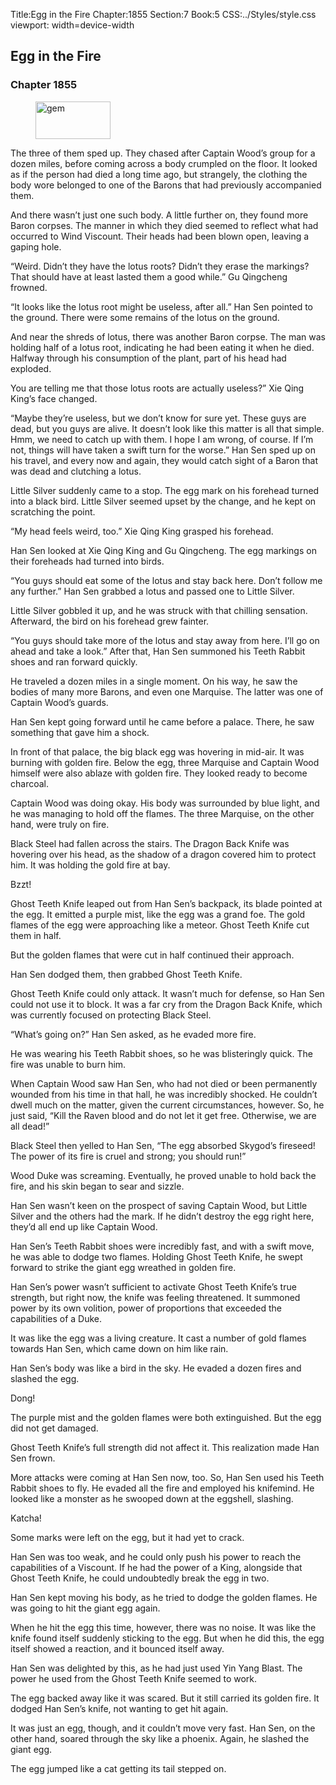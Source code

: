 Title:Egg in the Fire 
Chapter:1855 
Section:7 
Book:5 
CSS:../Styles/style.css 
viewport: width=device-width
  
## Egg in the Fire
### Chapter 1855 
<figure>
	<img src="../Images/gem.gif" alt="gem" id="gem" width="120" height="60" />
</figure>
  

  
  The three of them sped up. They chased after Captain Wood’s group for a dozen miles, before coming across a body crumpled on the floor. It looked as if the person had died a long time ago, but strangely, the clothing the body wore belonged to one of the Barons that had previously accompanied them.

And there wasn’t just one such body. A little further on, they found more Baron corpses. The manner in which they died seemed to reflect what had occurred to Wind Viscount. Their heads had been blown open, leaving a gaping hole.

“Weird. Didn’t they have the lotus roots? Didn’t they erase the markings? That should have at least lasted them a good while.” Gu Qingcheng frowned.

“It looks like the lotus root might be useless, after all.” Han Sen pointed to the ground. There were some remains of the lotus on the ground.

And near the shreds of lotus, there was another Baron corpse. The man was holding half of a lotus root, indicating he had been eating it when he died. Halfway through his consumption of the plant, part of his head had exploded.

You are telling me that those lotus roots are actually useless?” Xie Qing King’s face changed.

“Maybe they’re useless, but we don’t know for sure yet. These guys are dead, but you guys are alive. It doesn’t look like this matter is all that simple. Hmm, we need to catch up with them. I hope I am wrong, of course. If I’m not, things will have taken a swift turn for the worse.” Han Sen sped up on his travel, and every now and again, they would catch sight of a Baron that was dead and clutching a lotus.

Little Silver suddenly came to a stop. The egg mark on his forehead turned into a black bird. Little Silver seemed upset by the change, and he kept on scratching the point.

“My head feels weird, too.” Xie Qing King grasped his forehead.

Han Sen looked at Xie Qing King and Gu Qingcheng. The egg markings on their foreheads had turned into birds.

“You guys should eat some of the lotus and stay back here. Don’t follow me any further.” Han Sen grabbed a lotus and passed one to Little Silver.

Little Silver gobbled it up, and he was struck with that chilling sensation. Afterward, the bird on his forehead grew fainter.

“You guys should take more of the lotus and stay away from here. I’ll go on ahead and take a look.” After that, Han Sen summoned his Teeth Rabbit shoes and ran forward quickly.

He traveled a dozen miles in a single moment. On his way, he saw the bodies of many more Barons, and even one Marquise. The latter was one of Captain Wood’s guards.

Han Sen kept going forward until he came before a palace. There, he saw something that gave him a shock.

In front of that palace, the big black egg was hovering in mid-air. It was burning with golden fire. Below the egg, three Marquise and Captain Wood himself were also ablaze with golden fire. They looked ready to become charcoal.

Captain Wood was doing okay. His body was surrounded by blue light, and he was managing to hold off the flames. The three Marquise, on the other hand, were truly on fire.

Black Steel had fallen across the stairs. The Dragon Back Knife was hovering over his head, as the shadow of a dragon covered him to protect him. It was holding the gold fire at bay.

Bzzt!

Ghost Teeth Knife leaped out from Han Sen’s backpack, its blade pointed at the egg. It emitted a purple mist, like the egg was a grand foe. The gold flames of the egg were approaching like a meteor. Ghost Teeth Knife cut them in half.

But the golden flames that were cut in half continued their approach.

Han Sen dodged them, then grabbed Ghost Teeth Knife.

Ghost Teeth Knife could only attack. It wasn’t much for defense, so Han Sen could not use it to block. It was a far cry from the Dragon Back Knife, which was currently focused on protecting Black Steel.

“What’s going on?” Han Sen asked, as he evaded more fire.

He was wearing his Teeth Rabbit shoes, so he was blisteringly quick. The fire was unable to burn him.

When Captain Wood saw Han Sen, who had not died or been permanently wounded from his time in that hall, he was incredibly shocked. He couldn’t dwell much on the matter, given the current circumstances, however. So, he just said, “Kill the Raven blood and do not let it get free. Otherwise, we are all dead!”

Black Steel then yelled to Han Sen, “The egg absorbed Skygod’s fireseed! The power of its fire is cruel and strong; you should run!”

Wood Duke was screaming. Eventually, he proved unable to hold back the fire, and his skin began to sear and sizzle.

Han Sen wasn’t keen on the prospect of saving Captain Wood, but Little Silver and the others had the mark. If he didn’t destroy the egg right here, they’d all end up like Captain Wood.

Han Sen’s Teeth Rabbit shoes were incredibly fast, and with a swift move, he was able to dodge two flames. Holding Ghost Teeth Knife, he swept forward to strike the giant egg wreathed in golden fire.

Han Sen’s power wasn’t sufficient to activate Ghost Teeth Knife’s true strength, but right now, the knife was feeling threatened. It summoned power by its own volition, power of proportions that exceeded the capabilities of a Duke.

It was like the egg was a living creature. It cast a number of gold flames towards Han Sen, which came down on him like rain.

Han Sen’s body was like a bird in the sky. He evaded a dozen fires and slashed the egg.

Dong!

The purple mist and the golden flames were both extinguished. But the egg did not get damaged.

Ghost Teeth Knife’s full strength did not affect it. This realization made Han Sen frown.

More attacks were coming at Han Sen now, too. So, Han Sen used his Teeth Rabbit shoes to fly. He evaded all the fire and employed his knifemind. He looked like a monster as he swooped down at the eggshell, slashing.

Katcha!

Some marks were left on the egg, but it had yet to crack.

Han Sen was too weak, and he could only push his power to reach the capabilities of a Viscount. If he had the power of a King, alongside that Ghost Teeth Knife, he could undoubtedly break the egg in two.

Han Sen kept moving his body, as he tried to dodge the golden flames. He was going to hit the giant egg again.

When he hit the egg this time, however, there was no noise. It was like the knife found itself suddenly sticking to the egg. But when he did this, the egg itself showed a reaction, and it bounced itself away.

Han Sen was delighted by this, as he had just used Yin Yang Blast. The power he used from the Ghost Teeth Knife seemed to work.

The egg backed away like it was scared. But it still carried its golden fire. It dodged Han Sen’s knife, not wanting to get hit again.

It was just an egg, though, and it couldn’t move very fast. Han Sen, on the other hand, soared through the sky like a phoenix. Again, he slashed the giant egg.

The egg jumped like a cat getting its tail stepped on.
